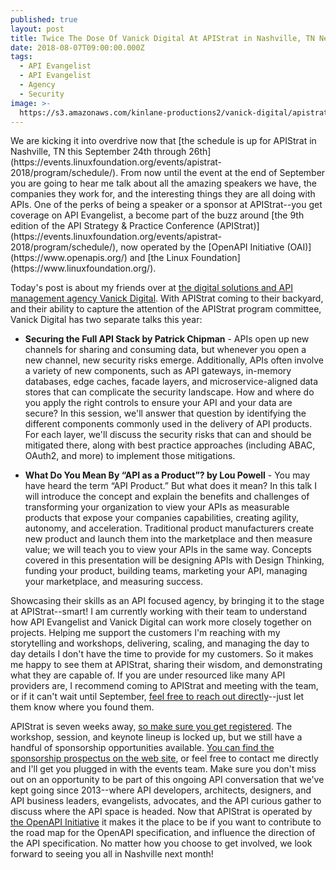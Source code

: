 ```yaml
---
published: true
layout: post
title: Twice The Dose Of Vanick Digital At APIStrat in Nashville, TN Next Month
date: 2018-08-07T09:00:00.000Z
tags:
  - API Evangelist
  - API Evangelist
  - Agency
  - Security
image: >-
  https://s3.amazonaws.com/kinlane-productions2/vanick-digital/apistrat-2018-vanick-digital.png
---
```

<p></p>We are kicking it into overdrive now that [the schedule is up for APIStrat in Nashville, TN this September 24th through 26th](https://events.linuxfoundation.org/events/apistrat-2018/program/schedule/). From now until the event at the end of September you are going to hear me talk about all the amazing speakers we have, the companies they work for, and the interesting things they are all doing with APIs. One of the perks of being a speaker or a sponsor at APIStrat--you get coverage on API Evangelist, a become part of the buzz around [the 9th edition of the API Strategy & Practice Conference (APIStrat)](https://events.linuxfoundation.org/events/apistrat-2018/program/schedule/), now operated by the [OpenAPI Initiative (OAI)](https://www.openapis.org/) and [the Linux Foundation](https://www.linuxfoundation.org/).

Today's post is about my friends over at [the digital solutions and API management agency Vanick Digital](https://www.vanick.com/). With APIStrat coming to their backyard, and their ability to capture the attention of the APIStrat program committee, Vanick Digital has two separate talks this year:

- **Securing the Full API Stack by Patrick Chipman** - APIs open up new channels for sharing and consuming data, but whenever you open a new channel, new security risks emerge. Additionally, APIs often involve a variety of new components, such as API gateways, in-memory databases, edge caches, facade layers, and microservice-aligned data stores that can complicate the security landscape. How and where do you apply the right controls to ensure your API and your data are secure? In this session, we'll answer that question by identifying the different components commonly used in the delivery of API products. For each layer, we'll discuss the security risks that can and should be mitigated there, along with best practice approaches (including ABAC, OAuth2, and more) to implement those mitigations.

- **What Do You Mean By “API as a Product”? by Lou Powell** - You may have heard the term “API Product.” But what does it mean? In this talk I will introduce the concept and explain the benefits and challenges of transforming your organization to view your APIs as measurable products that expose your companies capabilities, creating agility, autonomy, and acceleration. Traditional product manufacturers create new product and launch them into the marketplace and then measure value; we will teach you to view your APIs in the same way. Concepts covered in this presentation will be designing APIs with Design Thinking, funding your product, building teams, marketing your API, managing your marketplace, and measuring success.

Showcasing their skills as an API focused agency, by bringing it to the stage at APIStrat--smart! I am currently working with their team to understand how API Evangelist and Vanick Digital can work more closely together on projects. Helping me support the customers I'm reaching with my storytelling and workshops, delivering, scaling, and managing the day to day details I don't have the time to provide for my customers. So it makes me happy to see them at APIStrat, sharing their wisdom, and demonstrating what they are capable of. If you are under resourced like many API providers are, I recommend coming to APIStrat and meeting with the team, or if it can't wait until September, [feel free to reach out directly](https://www.vanick.com/)--just let them know where you found them.

APIStrat is seven weeks away, [so make sure you get registered](https://events.linuxfoundation.org/events/apistrat-2018/attend/register-2/). The workshop, session, and keynote lineup is locked up, but we still have a handful of sponsorship opportunities available. [You can find the sponsorship prospectus on the web site](https://events.linuxfoundation.org/events/apistrat-2018/sponsor/), or feel free to contact me directly and I'll get you plugged in with the events team. Make sure you don't miss out on an opportunity to be part of this ongoing API conversation that we've kept going since 2013--where API developers, architects, designers, and API business leaders, evangelists, advocates, and the API curious gather to discuss where the API space is headed. Now that APIStrat is operated by [the OpenAPI Initiative](https://www.openapis.org/) it makes it the place to be if you want to contribute to the road map for the OpenAPI specification, and influence the direction of the API specification. No matter how you choose to get involved, we look forward to seeing you all in Nashville next month!
